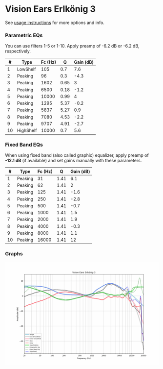 # Vision Ears Erlkönig 3
See [usage instructions](https://github.com/jaakkopasanen/AutoEq#usage) for more options and info.

### Parametric EQs
You can use filters 1-5 or 1-10. Apply preamp of -6.2 dB or -6.2 dB, respectively.

|   # | Type      |   Fc (Hz) |    Q |   Gain (dB) |
|-----|-----------|-----------|------|-------------|
|   1 | LowShelf  |       105 | 0.7  |         7.6 |
|   2 | Peaking   |        96 | 0.3  |        -4.3 |
|   3 | Peaking   |      1602 | 0.65 |         3   |
|   4 | Peaking   |      6500 | 0.18 |        -1.2 |
|   5 | Peaking   |     10000 | 0.99 |         4   |
|   6 | Peaking   |      1295 | 5.37 |        -0.2 |
|   7 | Peaking   |      5837 | 5.27 |         0.9 |
|   8 | Peaking   |      7080 | 4.53 |        -2.2 |
|   9 | Peaking   |      9707 | 4.91 |        -2.7 |
|  10 | HighShelf |     10000 | 0.7  |         5.6 |

### Fixed Band EQs
When using fixed band (also called graphic) equalizer, apply preamp of **-12.1 dB** (if available) and set gains manually with these parameters.

|   # | Type    |   Fc (Hz) |    Q |   Gain (dB) |
|-----|---------|-----------|------|-------------|
|   1 | Peaking |        31 | 1.41 |         6.1 |
|   2 | Peaking |        62 | 1.41 |         2   |
|   3 | Peaking |       125 | 1.41 |        -1.6 |
|   4 | Peaking |       250 | 1.41 |        -2.8 |
|   5 | Peaking |       500 | 1.41 |        -0.7 |
|   6 | Peaking |      1000 | 1.41 |         1.5 |
|   7 | Peaking |      2000 | 1.41 |         1.9 |
|   8 | Peaking |      4000 | 1.41 |        -0.3 |
|   9 | Peaking |      8000 | 1.41 |         1.1 |
|  10 | Peaking |     16000 | 1.41 |        12   |

### Graphs
![](./Vision%20Ears%20Erlk%C3%B6nig%203.png)
